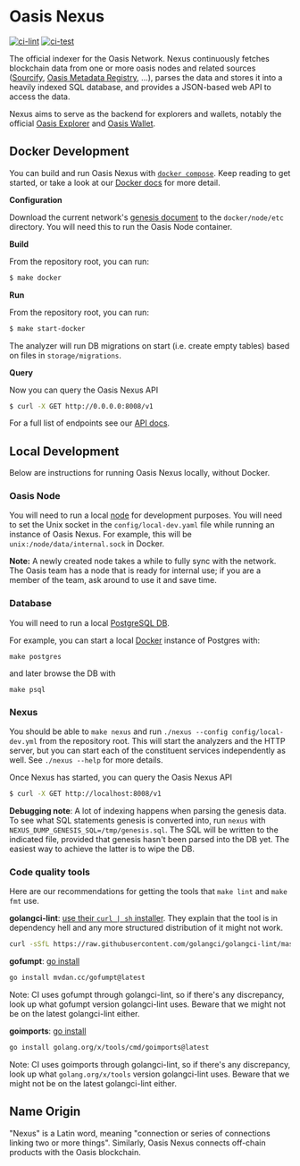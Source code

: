 # Oasis Nexus

[![ci-lint](https://github.com/oasisprotocol/nexus/actions/workflows/ci-lint.yaml/badge.svg)](https://github.com/oasisprotocol/nexus/actions/workflows/ci-lint.yaml)
[![ci-test](https://github.com/oasisprotocol/nexus/actions/workflows/ci-test.yaml/badge.svg)](https://github.com/oasisprotocol/nexus/actions/workflows/ci-test.yaml)

The official indexer for the Oasis Network. Nexus continuously fetches blockchain data from one or more oasis nodes and related sources ([Sourcify](sourcify.dev), [Oasis Metadata Registry](https://github.com/oasisprotocol/metadata-registry), ...), parses the data and stores it into a heavily indexed SQL database, and provides a JSON-based web API to access the data.

Nexus aims to serve as the backend for explorers and wallets, notably the official [Oasis Explorer](https://github.com/oasisprotocol/explorer/) and [Oasis Wallet](https://github.com/oasisprotocol/oasis-wallet-web).

## Docker Development

You can build and run Oasis Nexus with [`docker compose`](https://docs.docker.com/compose/).
Keep reading to get started, or take a look at our [Docker docs](docker/README.md) for more detail.

**Configuration**

Download the current network's [genesis document](https://docs.oasis.dev/oasis-core/consensus/genesis)
to the `docker/node/etc` directory. You will need this to run the Oasis Node container.

**Build**

From the repository root, you can run:
```sh
$ make docker
```

**Run**

From the repository root, you can run:
```sh
$ make start-docker
```

The analyzer will run DB migrations on start (i.e. create empty tables) based on files in `storage/migrations`.

**Query**

Now you can query the Oasis Nexus API
```sh
$ curl -X GET http://0.0.0.0:8008/v1
```

For a full list of endpoints see our [API docs](https://github.com/oasisprotocol/nexus/blob/main/api/README.md).

## Local Development

Below are instructions for running Oasis Nexus locally, without Docker.

### Oasis Node

You will need to run a local [node](https://docs.oasis.dev/general/run-a-node/set-up-your-node/run-non-validator) for development purposes.
You will need to set the Unix socket in the `config/local-dev.yaml` file while running an instance of Oasis Nexus.
For example, this will be `unix:/node/data/internal.sock` in Docker.

**Note:** A newly created node takes a while to fully sync with the network.
The Oasis team has a node that is ready for internal use;
if you are a member of the team, ask around to use it and save time.

### Database

You will need to run a local [PostgreSQL DB](https://www.postgresql.org/).

For example, you can start a local [Docker](https://hub.docker.com/_/postgres) instance of Postgres with:
```
make postgres
```
and later browse the DB with
```
make psql
```

### Nexus

You should be able to `make nexus` and run `./nexus --config config/local-dev.yml` from the repository root.
This will start the analyzers and the HTTP server, but you can start each of the constituent services independently as well.
See `./nexus --help` for more details.

Once Nexus has started, you can query the Oasis Nexus API
```sh
$ curl -X GET http://localhost:8008/v1
```

**Debugging note**: A lot of indexing happens when parsing the genesis data. To see what SQL statements genesis is converted
into, run `nexus` with `NEXUS_DUMP_GENESIS_SQL=/tmp/genesis.sql`. The SQL will be written to the indicated
file, provided that genesis hasn't been parsed into the DB yet. The easiest way to achieve the latter is to wipe the DB.

### Code quality tools

Here are our recommendations for getting the tools that `make lint` and `make fmt` use.

**golangci-lint**: [use their `curl | sh` installer](https://golangci-lint.run/usage/install/).
They explain that the tool is in dependency hell and any more structured distribution of it might not work.

```sh
curl -sSfL https://raw.githubusercontent.com/golangci/golangci-lint/master/install.sh | sh -s -- -b $(go env GOPATH)/bin v1.55.1
```

**gofumpt**: [go install](https://pkg.go.dev/mvdan.cc/gofumpt)

```sh
go install mvdan.cc/gofumpt@latest
```

Note: CI uses gofumpt through golangci-lint, so if there's any discrepancy, look up what gofumpt version golangci-lint uses.
Beware that we might not be on the latest golangci-lint either.

**goimports**: [go install](https://pkg.go.dev/golang.org/x/tools/cmd/goimports)

```sh
go install golang.org/x/tools/cmd/goimports@latest
```

Note: CI uses goimports through golangci-lint, so if there's any discrepancy, look up what `golang.org/x/tools` version golangci-lint uses.
Beware that we might not be on the latest golangci-lint either.

## Name Origin

"Nexus" is a Latin word, meaning "connection or series of connections linking two or more things". Similarly, Oasis Nexus connects
off-chain products with the Oasis blockchain.
